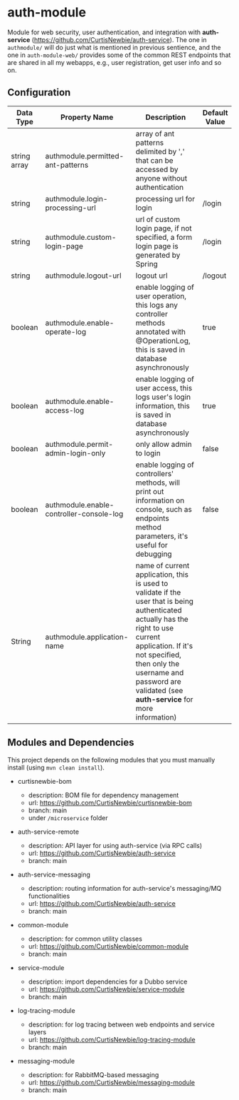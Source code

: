 # auth-module

Module for web security, user authentication, and integration with **auth-service** (https://github.com/CurtisNewbie/auth-service). The one in `authmodule/` will do just what is mentioned in previous sentience, and the one in `auth-module-web/` provides some of the common REST endpoints that are shared in all my webapps, e.g., user registration, get user info and so on.

## Configuration

Data Type | Property Name | Description | Default Value
----------|--------------|-------------|---------------
string array | authmodule.permitted-ant-patterns | array of ant patterns delimited by ',' that can be accessed by anyone without authentication | 
string | authmodule.login-processing-url | processing url for login | /login
string | authmodule.custom-login-page | url of custom login page, if not specified, a form login page is generated by Spring | /login  
string | authmodule.logout-url | logout url | /logout 
boolean | authmodule.enable-operate-log | enable logging of user operation, this logs any controller methods annotated with @OperationLog, this is saved in database asynchronously | true 
boolean | authmodule.enable-access-log | enable logging of user access, this logs user's login information, this is saved in database asynchronously | true
boolean | authmodule.permit-admin-login-only | only allow admin to login | false
boolean | authmodule.enable-controller-console-log | enable logging of controllers' methods, will print out information on console, such as endpoints method parameters, it's useful for debugging | false
String |  authmodule.application-name | name of current application, this is used to validate if the user that is being authenticated actually has the right to use current application. If it's not specified, then only the username and password are validated (see **auth-service** for more information) | 

## Modules and Dependencies

This project depends on the following modules that you must manually install (using `mvn clean install`).

- curtisnewbie-bom
    - description: BOM file for dependency management
    - url: https://github.com/CurtisNewbie/curtisnewbie-bom
    - branch: main
    - under `/microservice` folder

- auth-service-remote
    - description: API layer for using auth-service (via RPC calls)
    - url: https://github.com/CurtisNewbie/auth-service
    - branch: main 

- auth-service-messaging
    - description: routing information for auth-service's messaging/MQ functionalities
    - url: https://github.com/CurtisNewbie/auth-service
    - branch: main 

- common-module
    - description: for common utility classes 
    - url: https://github.com/CurtisNewbie/common-module
    - branch: main

- service-module
    - description: import dependencies for a Dubbo service
    - url: https://github.com/CurtisNewbie/service-module
    - branch: main

- log-tracing-module
    - description: for log tracing between web endpoints and service layers
    - url: https://github.com/CurtisNewbie/log-tracing-module
    - branch: main

- messaging-module
    - description: for RabbitMQ-based messaging 
    - url: https://github.com/CurtisNewbie/messaging-module
    - branch: main